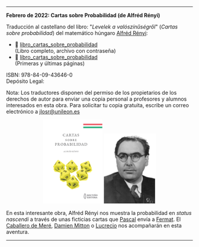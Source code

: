 <hr size="16px" color="black" />

**Febrero de 2022: Cartas sobre Probabilidad (de Alfréd Rényi)**

Traducción al castellano del libro: "_Levelek a valószínűségről_" (_Cartas sobre probabilidad_) del matemático húngaro [Alfréd Rényi](https://es.wikipedia.org/wiki/Alfr%C3%A9d_R%C3%A9nyi):

- 📓 [libro_cartas_sobre_probabilidad](cartas_sobre_probabilidade_protected.pdf)<br/>(Libro completo, archivo con contraseña)
- 📎 [libro_cartas_sobre_probabilidad](cartas_sobre_probabilidade_mostra.pdf)<br/>(Primeras y últimas páginas)

ISBN: 978-84-09-43646-0<br>
Depósito Legal: 

Nota: Los traductores disponen del permiso de los propietarios de los derechos de autor para enviar una copia personal a profesores y alumnos interesados en esta obra. Para solicitar tu copia gratuita, escribe un correo electrónico a jlosr@unileon.es
<p align="center">
 <img src="cartas_sobre_probabilidade_portada.jpg" width="160" class="center"> <img src="alfred_renyi.png" width="140" class="center">
</p>

En esta interesante obra, Alfréd Rényi nos muestra la probabilidad en _status nascendi_ a través de unas ficticias cartas que [Pascal](https://es.wikipedia.org/wiki/Blaise_Pascal) envía a [Fermat](https://es.wikipedia.org/wiki/Pierre_de_Fermat). El [Caballero de Meré](https://es.wikipedia.org/wiki/Antoine_Gombaud), [Damien Mitton](https://es.wikipedia.org/wiki/Damien_Mitton) o [Lucrecio](https://es.wikipedia.org/wiki/Lucrecio) nos acompañarán en esta aventura.

<hr size="16px" color="black" />
